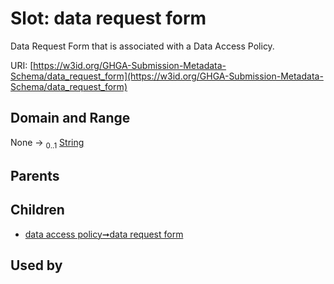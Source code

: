 
# Slot: data request form


Data Request Form that is associated with a Data Access Policy.

URI: [https://w3id.org/GHGA-Submission-Metadata-Schema/data_request_form](https://w3id.org/GHGA-Submission-Metadata-Schema/data_request_form)


## Domain and Range

None &#8594;  <sub>0..1</sub> [String](types/String.md)

## Parents


## Children

 *  [data access policy➞data request form](data_access_policy_data_request_form.md)

## Used by


